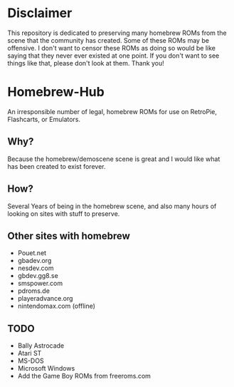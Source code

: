 # Disclaimer
This repository is dedicated to preserving many homebrew ROMs from the scene that the community has created.
Some of these ROMs may be offensive. I don't want to censor these ROMs as doing so would be like saying that they 
never ever existed at one point. If you don't want to see things like that, please don't look at them. Thank you!

# Homebrew-Hub
An irresponsible number of legal, homebrew ROMs for use on RetroPie, Flashcarts, or Emulators.

## Why?
Because the homebrew/demoscene scene is great and I would like what has been created to exist forever. 

## How?
Several Years of being in the homebrew scene, and also many hours of looking on sites with stuff to preserve.

## Other sites with homebrew
- Pouet.net
- gbadev.org
- nesdev.com
- gbdev.gg8.se
- smspower.com
- pdroms.de
- playeradvance.org
- nintendomax.com (offline)

## TODO
- Bally Astrocade
- Atari ST
- MS-DOS
- Microsoft Windows
- Add the Game Boy ROMs from freeroms.com